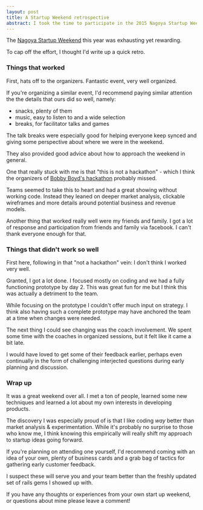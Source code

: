 ```yaml
---
layout: post
title: A Startup Weekend retrospective
abstract: I took the time to participate in the 2015 Nagoya Startup Weekend. Here are some thoughts on the event and startup weekends in general.
---
```


The [Nagoya Startup Weekend](https://nagoya.startupweekend.org/) this year was exhausting yet rewarding.

To cap off the effort, I thought I'd write up a quick retro.

### Things that worked

First, hats off to the organizers. Fantastic event, very well organized.

If you're organizing a similar event, I'd recommend paying similar attention the the details that ours did so well, namely:

* snacks, plenty of them
* music, easy to listen to and a wide selection
* breaks, for facilitator talks and games

The talk breaks were especially good for helping everyone keep synced and giving some perspective about where we were in the weekend.

They also provided good advice about how to approach the weekend in general.

One that really stuck with me is that "this is not a hackathon" - which I think the organizers of [Bobby Boyd's hackathon](https://medium.com/@rboyd/our-team-won-startup-weekend-and-all-we-got-was-a-shitty-new-boss-35f1d1f1f267#.3guwaabc8) probably missed.

Teams seemed to take this to heart and had a great showing without working code. Instead they leaned on deeper market analysis, clickable wireframes and more details around potential business and revenue models.

Another thing that worked really well were my friends and family. I got a lot of response and participation from friends and family via facebook. I can't thank everyone enough for that.

### Things that didn't work so well

First here, following in that "not a hackathon" vein: I don't think I worked very well.

Granted, I got a lot done. I focused mostly on coding and we had a fully functioning prototype by day 2. This was great fun for me but I think this was actually a detriment to the team.

While focusing on the prototype I couldn't offer much input on strategy. I think also having such a complete prototype may have anchored the team at a time when changes were needed.

The next thing I could see changing was the coach involvement. We spent some time with the coaches in organized sessions, but it felt like it came a bit late.

I would have loved to get some of their feedback earlier, perhaps even continually in the form of challenging interjected questions during early planning and discussion.

### Wrap up

It was a great weekend over all. I met a ton of people, learned some new techniques and learned a lot about my own interests in developing products.

The discovery I was especially proud of is that I like coding _way_ better than market analysis & experimentation. While it's probably no surprise to those who know me, I think knowing this empirically will really shift my approach to startup ideas going forward.

If you're planning on attending one yourself, I'd recommend coming with an idea of your own, plenty of business cards and a grab bag of tactics for gathering early customer feedback.

I suspect these will serve you and your team better than the freshly updated set of rails gems I showed up with.

If you have any thoughts or experiences from your own start up weekend, or questions about mine please leave a comment!
